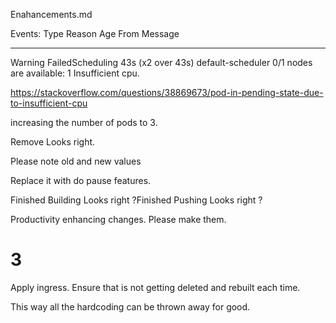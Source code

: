 Enahancements.md

Events:
  Type     Reason            Age                From               Message
  ----     ------            ----               ----               -------
  Warning  FailedScheduling  43s (x2 over 43s)  default-scheduler  0/1 nodes are available: 1 Insufficient cpu.

  https://stackoverflow.com/questions/38869673/pod-in-pending-state-due-to-insufficient-cpu

  increasing the number of pods to 3.

  Remove Looks right.

Please note old and new values

Replace it with do pause features.

Finished Building Looks right ?Finished Pushing Looks right ?

Productivity enhancing changes. Please make them.

# 3

Apply ingress. Ensure that is not getting deleted and rebuilt each time.

This way all the hardcoding can be thrown away for good.
